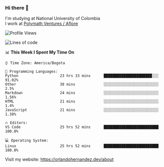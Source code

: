 ### Hi there 👋


<!--**AR4Z/AR4Z** is a ✨ _special_ ✨ repository because its `README.md` (this file) appears on your GitHub profile.

Here are some ideas to get you started:-->
I'm studying at National University of Colombia
<br>
I work at <a href="https://www.aflore.co/">Polymath Ventures / Aflore</a>
<br>

<!--START_SECTION:waka-->
![Profile Views](http://img.shields.io/badge/Profile%20Views-5-blue)

![Lines of code](https://img.shields.io/badge/From%20Hello%20World%20I%27ve%20Written-3.3%20million%20lines%20of%20code-blue)

📊 **This Week I Spent My Time On** 

```text
⌚︎ Time Zone: America/Bogota

💬 Programming Languages: 
Python                   23 hrs 33 mins      ██████████████████████░░░   91.02% 
Other                    38 mins             ░░░░░░░░░░░░░░░░░░░░░░░░░   2.5% 
Markdown                 24 mins             ░░░░░░░░░░░░░░░░░░░░░░░░░   1.56% 
HTML                     21 mins             ░░░░░░░░░░░░░░░░░░░░░░░░░   1.4% 
JavaScript               21 mins             ░░░░░░░░░░░░░░░░░░░░░░░░░   1.38%

🔥 Editors: 
VS Code                  25 hrs 52 mins      █████████████████████████   100.0%

💻 Operating System: 
Linux                    25 hrs 52 mins      █████████████████████████   100.0%

```


<!--END_SECTION:waka-->


Visit my website: https://orlandohernandez.dev/about


